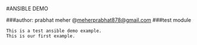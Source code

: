 #ANSIBLE DEMO

###author: prabhat meher @meherprabhat878@gmail.com
###test module

```
This is a test ansible demo example.
This is our first example.
```
